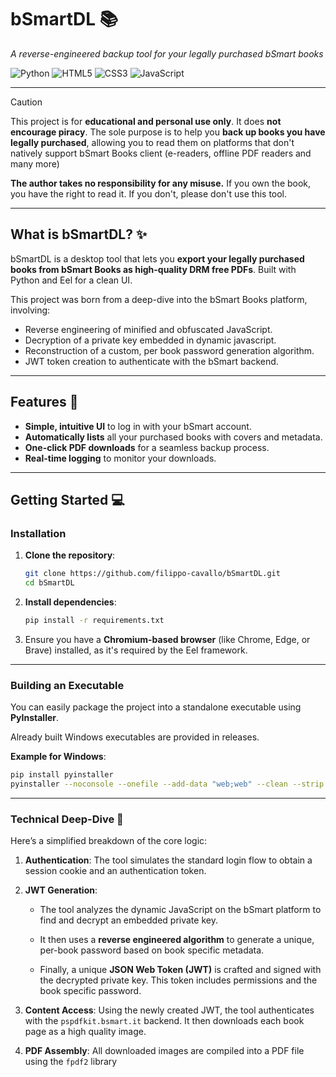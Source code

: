 # bSmartDL 📚

_A reverse-engineered backup tool for your legally purchased bSmart books_

![Python](https://img.shields.io/badge/python-3670A0?style=for-the-badge&logo=python&logoColor=ffdd54)
![HTML5](https://img.shields.io/badge/html5-%23E34F26.svg?style=for-the-badge&logo=html5&logoColor=white)
![CSS3](https://img.shields.io/badge/css3-%231572B6.svg?style=for-the-badge&logo=css3&logoColor=white)
![JavaScript](https://img.shields.io/badge/javascript-%23323330.svg?style=for-the-badge&logo=javascript&logoColor=%23F7DF1E)

---

> [!CAUTION]
> This project is for **educational and personal use only**. It does **not encourage piracy**.
> The sole purpose is to help you **back up books you have legally purchased**, allowing you to read them on platforms that don't natively support bSmart Books client (e-readers, offline PDF readers and many more)
>
> **The author takes no responsibility for any misuse.** If you own the book, you have the right to read it. If you don't, please don't use this tool.

---

## What is bSmartDL? ✨

bSmartDL is a desktop tool that lets you **export your legally purchased books from bSmart Books as high-quality DRM free PDFs**. Built with Python and Eel for a clean UI.

This project was born from a deep-dive into the bSmart Books platform, involving:
* Reverse engineering of minified and obfuscated JavaScript.
* Decryption of a private key embedded in dynamic javascript.
* Reconstruction of a custom, per book password generation algorithm.
* JWT token creation to authenticate with the bSmart backend.

---

## Features 🚀

* **Simple, intuitive UI** to log in with your bSmart account.
* **Automatically lists** all your purchased books with covers and metadata.
* **One-click PDF downloads** for a seamless backup process.
* **Real-time logging** to monitor your downloads.

---

## Getting Started 💻

### Installation

1.  **Clone the repository**:
    ```bash
    git clone https://github.com/filippo-cavallo/bSmartDL.git
    cd bSmartDL
    ```

2.  **Install dependencies**:
    ```bash
    pip install -r requirements.txt
    ```

3.  Ensure you have a **Chromium-based browser** (like Chrome, Edge, or Brave) installed, as it's required by the Eel framework.

---

### Building an Executable

You can easily package the project into a standalone executable using **PyInstaller**.

Already built Windows executables are provided in releases.

**Example for Windows**:
```bash
pip install pyinstaller
pyinstaller --noconsole --onefile --add-data "web;web" --clean --strip --icon=web/assets/favicon.ico app.py
```

---

### Technical Deep-Dive 🧠

Here’s a simplified breakdown of the core logic:

1.  **Authentication**: The tool simulates the standard login flow to obtain a session cookie and an authentication token.

2.  **JWT Generation**:
    * The tool analyzes the dynamic JavaScript on the bSmart platform to find and decrypt an embedded private key.

    * It then uses a **reverse engineered algorithm** to generate a unique, per-book password based on book specific metadata.

    * Finally, a unique **JSON Web Token (JWT)** is crafted and signed with the decrypted private key. This token includes permissions and the book specific password.

3.  **Content Access**: Using the newly created JWT, the tool authenticates with the `pspdfkit.bsmart.it` backend. It then downloads each book page as a high quality image.

4.  **PDF Assembly**: All downloaded images are compiled into a PDF file using the `fpdf2` library
